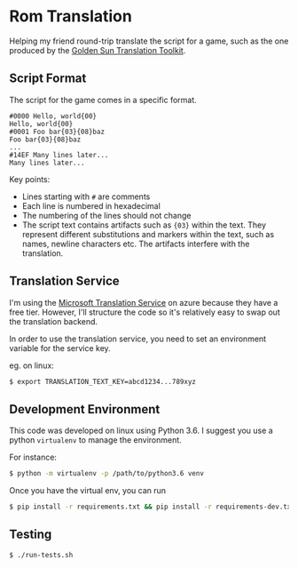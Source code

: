 # Rom Translation

Helping my friend round-trip translate the script for a game, such as the one
produced by the
[Golden Sun Translation Toolkit](https://sourceforge.net/projects/gstoolkit/).

## Script Format

The script for the game comes in a specific format.

```
#0000 Hello, world{00}
Hello, world{00}
#0001 Foo bar{03}{08}baz
Foo bar{03}{08}baz
...
#14EF Many lines later...
Many lines later...
```

Key points:
* Lines starting with `#` are comments
* Each line is numbered in hexadecimal
* The numbering of the lines should not change
* The script text contains artifacts such as `{03}` within the text. They
  represent different substitutions and markers within the text, such as names,
  newline characters etc. The artifacts interfere with the translation.

## Translation Service

I'm using the
[Microsoft Translation Service](https://azure.microsoft.com/en-us/services/cognitive-services/translator-text-api/)
on azure because they have a free tier. However, I'll structure the code so
it's relatively easy to swap out the translation backend.

In order to use the translation service, you need to set an environment
variable for the service key.

eg. on linux:

```bash
$ export TRANSLATION_TEXT_KEY=abcd1234...789xyz
```

## Development Environment

This code was developed on linux using Python 3.6. I suggest you use a python
`virtualenv` to manage the environment.

For instance:

```bash
$ python -m virtualenv -p /path/to/python3.6 venv
```

Once you have the virtual env, you can run 

```bash
$ pip install -r requirements.txt && pip install -r requirements-dev.txt
```

## Testing

```bash
$ ./run-tests.sh
```
